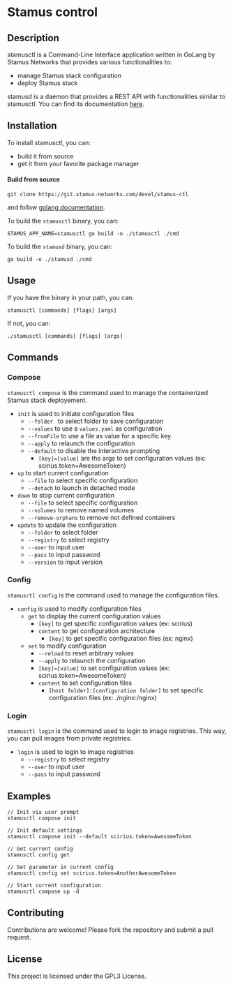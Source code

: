 # Stamus control

## Description
stamusctl is a Command-Line Interface application written in GoLang by Stamus Networks that provides various functionalities to:
- manage Stamus stack configuration
- deploy Stamus stack

stamusd is a daemon that provides a REST API with functionalities similar to stamusctl.
You can find its documentation [here](./cmd/daemon/docs/swagger.json).

## Installation
To install stamusctl, you can:
- build it from source
- get it from your favorite package manager

#### Build from source
```
git clone https://git.stamus-networks.com/devel/stamus-ctl
```
and follow [golang documentation](https://go.dev/doc/tutorial/compile-install).

To build the `stamusctl` binary, you can:
```shell
STAMUS_APP_NAME=stamusctl go build -o ./stamusctl ./cmd
```

To build the `stamusd` binary, you can:
```shell
go build -o ./stamusd ./cmd
```

## Usage
If you have the binary in your path, you can:
```
stamusctl [commands] [flags] [args]
```
If not, you can:
```
./stamusctl [commands] [flags] [args]
```

## Commands

### Compose
`stamusctl compose` is the command used to manage the containerized Stamus stack deployement.

- `init` is used to initiate configuration files
  - `--folder ` to select folder to save configuration
  - `--values` to use a `values.yaml` as configuration
  - `--fromFile` to use a file as value for a specific key
  - `--apply` to relaunch the configuration
  - `--default` to disable the interactive prompting
    - `[key]=[value]` are the args to set configuration values (ex: scirius.token=AwesomeToken)
- `up` to start current configuration
  - `--file` to select specific configuration
  - `--detach` to launch in detached mode
- `down` to stop current configuration
  - `--file` to select specific configuration
  - `--volumes` to remove named volumes
  - `--remove-orphans` to remove not defined containers
- `update` to update the configuration
  - `--folder` to select folder
  - `--registry` to select registry
  - `--user` to input user
  - `--pass` to input password
  - `--version` to input version

### Config
`stamusctl config` is the command used to manage the configuration files.

- `config` is used to modify configuration files
  - `get` to display the current configuration values
    - `[key]` to get specific configuration values (ex: scirius)
    - `content` to get configuration architecture
      - `[key]` to get specific configuration files (ex: nginx)
  - `set` to modify configuration
    - `--reload` to reset arbitrary values
    - `--apply` to relaunch the configuration
    - `[key]=[value]` to set configuration values (ex: scirius.token=AwesomeToken)
    - `content` to set configuration files
      - `[host folder]:[configuration folder]` to set specific configuration files (ex: ./nginx:/nginx)

### Login
`stamusctl login` is the command used to login to image registries.
This way, you can pull images from private registries.

- `login` is used to login to image registries
  - `--registry` to select registry
  - `--user` to input user
  - `--pass` to input password


## Examples
```
// Init via user prompt
stamusctl compose init

// Init default settings
stamusctl compose init --default scirius.token=AwesomeToken

// Get current config
stamusctl config get

// Set parameter in current config
stamusctl config set scirius.token=AnotherAwesomeToken

// Start current configuration
stamusctl compose up -d
```

## Contributing
Contributions are welcome! Please fork the repository and submit a pull request.

## License
This project is licensed under the GPL3 License.